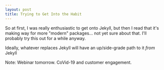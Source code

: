 ```yaml
---
layout: post
title: Trying to Get Into the Habit
---
```


So at first, I was really enthusiastic to get onto Jekyll, but then I
read that it's making way for more "modern" packages... not yet sure
about that. I'll probably try this out for a while anyway.

Ideally, whatever replaces Jekyll will have an up/side-grade path to
it *from* Jekyll

Note: Webinar tomorrow. CoVid-19 and customer engagement.
